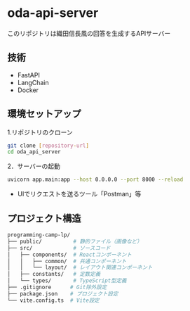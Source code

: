 # oda-api-server

このリポジトリは織田信長風の回答を生成するAPIサーバー

## 技術

- FastAPI
- LangChain
- Docker

## 環境セットアップ

1.リポジトリのクローン

   ```bash
   git clone [repository-url]
   cd oda_api_server
   ```

2．サーバーの起動
   ```bash
   uvicorn app.main:app --host 0.0.0.0 --port 8000 --reload
   ```

- UIでリクエストを送るツール「Postman」等


## プロジェクト構造

   ```sh
   programming-camp-lp/
├── public/          # 静的ファイル（画像など）
├── src/             # ソースコード
│   ├── components/  # Reactコンポーネント
│   │   ├── common/  # 共通コンポーネント
│   │   └── layout/  # レイアウト関連コンポーネント
│   ├── constants/   # 定数定義
│   └── types/       # TypeScript型定義
├── .gitignore      # Git除外設定
├── package.json    # プロジェクト設定
└── vite.config.ts  # Vite設定
```
